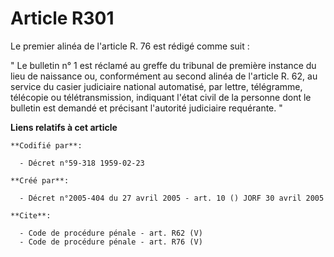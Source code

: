 # Article R301

Le premier alinéa de l'article R. 76 est rédigé comme suit : 

" Le bulletin n° 1 est réclamé au greffe du tribunal de première instance du lieu de naissance ou, conformément au second
alinéa de l'article R. 62, au service du casier judiciaire national automatisé, par lettre, télégramme, télécopie ou
télétransmission, indiquant l'état civil de la personne dont le bulletin est demandé et précisant l'autorité judiciaire
requérante. "

**Liens relatifs à cet article**

	**Codifié par**:

	  - Décret n°59-318 1959-02-23

	**Créé par**:

	  - Décret n°2005-404 du 27 avril 2005 - art. 10 () JORF 30 avril 2005

	**Cite**:

	  - Code de procédure pénale - art. R62 (V)
	  - Code de procédure pénale - art. R76 (V)
